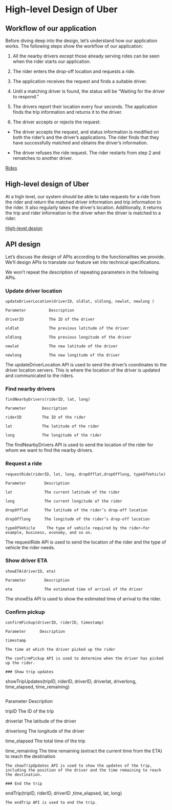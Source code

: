 # High-level Design of Uber
## Workflow of our application
Before diving deep into the design, let’s understand how our application works. The following steps show the workflow of our application:

1. All the nearby drivers except those already serving rides can be seen when the rider starts our application.

2. The rider enters the drop-off location and requests a ride.

3. The application receives the request and finds a suitable driver.

4. Until a matching driver is found, the status will be “Waiting for the driver to respond.”

5. The drivers report their location every four seconds. The application finds the trip information and returns it to the driver.

6. The driver accepts or rejects the request:

  - The driver accepts the request, and status information is modified on both the rider’s and the driver’s applications. The rider finds that they have successfully matched and obtains the driver’s information.

  - The driver refuses the ride request. The rider restarts from step 2 and rematches to another driver.
  
[Rides](./uber)

## High-level design of Uber
At a high level, our system should be able to take requests for a ride from the rider and return the matched driver information and trip information to the rider. It also regularly takes the driver’s location. Additionally, it returns the trip and rider information to the driver when the driver is matched to a rider.

[High-level design](./hld.jpg)

## API design
Let’s discuss the design of APIs according to the functionalities we provide. We’ll design APIs to translate our feature set into technical specifications.

We won’t repeat the description of repeating parameters in the following APIs.

### Update driver location
```
updateDriverLocation(driverID, oldlat, oldlong, newlat, newlong )
```

```
Parameter          Description

driverID           The ID of the driver

oldlat             The previous latitude of the driver

oldlong            The previous longitude of the driver

newlat             The new latitude of the driver

newlong            The new longitude of the driver
```

The updateDriverLocation API is used to send the driver’s coordinates to the driver location servers. This is where the location of the driver is updated and communicated to the riders.


### Find nearby drivers
```
findNearbyDrivers(riderID, lat, long)
```

```
Parameter       Description

riderID         The ID of the rider

lat             The latitude of the rider

long            The longitude of the rider
```
The findNearbyDrivers API is used to send the location of the rider for whom we want to find the nearby drivers.

### Request a ride
```
requestRide(riderID, lat, long, dropOfflat,dropOfflong, typeOfVehicle)
```

```
Parameter        Description

lat              The current latitude of the rider

long             The current longitude of the rider

dropOfflat       The latitude of the rider’s drop-off location

dropOfflong      The longitude of the rider’s drop-off location

typeOfVehicle     The type of vehicle required by the rider—for example, business, economy, and so on.
```
The requestRide API is used to send the location of the rider and the type of vehicle the rider needs.

### Show driver ETA
```
showETA(driverID, eta)
```

```
Parameter        Description

eta              The estimated time of arrival of the driver
```
The showEta API is used to show the estimated time of arrival to the rider.


### Confirm pickup
```
confirmPickup(driverID, riderID, timestamp)
```

```
Parameter      Description

timestamp

The time at which the driver picked up the rider

The confirmPickup API is used to determine when the driver has picked up the rider.

### Show trip updates
```
showTripUpdates(tripID, riderID, driverID, driverlat, driverlong, time_elapsed, time_remaining)
```

```
Parameter         Description

tripID            The ID of the trip

driverlat         The latitude of the driver

driverlong        The longitude of the driver

time_elapsed      The total time of the trip

time_remaining    The time remaining (extract the current time from the ETA) to reach the destination
```
The showTripUpdates API is used to show the updates of the trip, including the position of the driver and the time remaining to reach the destination.

### End the trip
```
endTrip(tripID, riderID, driverID ,time_elapsed, lat, long)
```
The endTrip API is used to end the trip.

